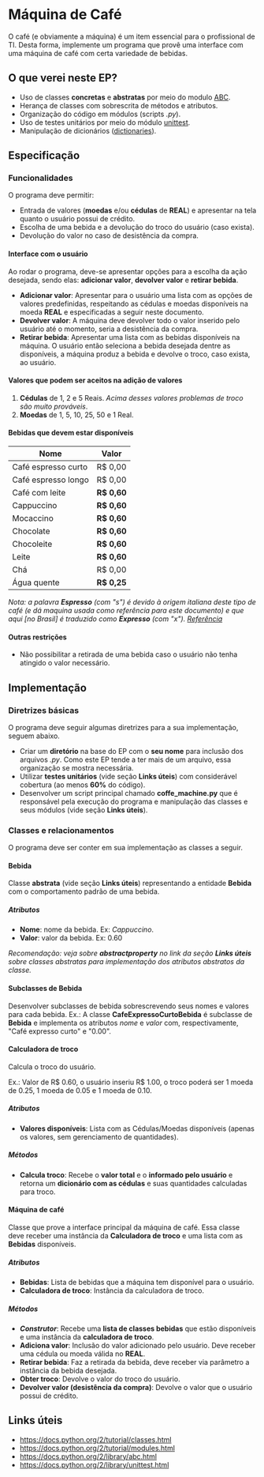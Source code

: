 Máquina de Café
=========

O café (e obviamente a máquina) é um item essencial para o profissional de TI. Desta forma, implemente um programa que provê uma interface com uma máquina de café com certa variedade de bebidas.

O que verei neste EP?
-----------

- Uso de classes **concretas** e **abstratas** por meio do modulo [ABC](https://docs.python.org/2/library/abc.html).
- Herança de classes com sobrescrita de métodos e atributos.
- Organização do código em módulos (scripts *.py*).
- Uso de testes unitários por meio do módulo [unittest](https://docs.python.org/2/library/unittest.html).
- Manipulação de dicionários ([dictionaries](https://docs.python.org/2/tutorial/datastructures.html?highlight=dictionary#dictionaries)).

Especificação
----------

### Funcionalidades

O programa deve permitir:

- Entrada de valores (**moedas** e/ou **cédulas** de **REAL**) e apresentar na tela quanto o usuário possui de crédito.
- Escolha de uma bebida e a devolução do troco do usuário (caso exista).
- Devolução do valor no caso de desistência da compra.

#### Interface com o usuário

Ao rodar o programa, deve-se apresentar opções para a escolha da ação desejada, sendo elas: **adicionar valor**, **devolver valor** e **retirar bebida**.

- **Adicionar valor**: Apresentar para o usuário uma lista com as opções de valores predefinidas, respeitando as cédulas e moedas disponíveis na moeda **REAL** e especificadas a seguir neste documento.
- **Devolver valor**: A máquina deve devolver todo o valor inserido pelo usuário até o momento, seria a desistência da compra.
- **Retirar bebida**: Apresentar uma lista com as bebidas disponíveis na máquina. O usuário então seleciona a bebida desejada dentre as disponíveis, a máquina produz a bebida e devolve o troco, caso exista, ao usuário.


#### Valores que podem ser aceitos na adição de valores

1. **Cédulas** de 1, 2 e 5 Reais. *Acima desses valores problemas de troco são muito prováveis*.
2. **Moedas** de 1, 5, 10, 25, 50 e 1 Real.

#### Bebidas que devem estar disponíveis

Nome                | Valor
------------------- | ------------
Café espresso curto | R$ 0,00
Café espresso longo | R$ 0,00
Café com leite      | **R$ 0,60**
Cappuccino          | **R$ 0,60**
Mocaccino           | **R$ 0,60**
Chocolate           | **R$ 0,60**
Chocoleite          | **R$ 0,60**
Leite               | **R$ 0,60**
Chá                 | R$ 0,00
Água quente         | **R$ 0,25**

_Nota: a palavra **Espresso** (com "s") é devido à origem italiana deste tipo de café (e dá maquina usada como referência para este documento) e que aqui [no Brasil] é traduzido como **Expresso** (com "x"). [Referência](http://veja.abril.com.br/blog/sobre-palavras/consultorio/o-cafe-e-expresso-ou-espresso/)_

#### Outras restrições

- Não possibilitar a retirada de uma bebida caso o usuário não tenha atingido o valor necessário.

Implementação
-----------

### Diretrizes básicas

O programa deve seguir algumas diretrizes para a sua implementação, seguem abaixo.

- Criar um **diretório** na base do EP com o **seu nome** para inclusão dos arquivos *.py*. Como este EP tende a ter mais de um arquivo, essa organização se mostra necessária.
- Utilizar **testes unitários** (vide seção **Links úteis**) com considerável cobertura (ao menos **60%** do código).
- Desenvolver um script principal chamado **coffe_machine.py** que é responsável pela execução do programa e manipulação das classes e seus módulos (vide seção **Links úteis**).

### Classes e relacionamentos

O programa deve ser conter em sua implementação as classes a seguir.

#### Bebida

Classe **abstrata** (vide seção **Links úteis**) representando a entidade **Bebida** com o comportamento padrão de uma bebida.

##### Atributos

- **Nome**: nome da bebida. Ex: *Cappuccino*.
- **Valor**: valor da bebida. Ex: 0.60

_Recomendação: veja sobre **abstractproperty** no link da seção **Links úteis** sobre classes abstratas para implementação dos atributos abstratos da classe._

#### Subclasses de Bebida

Desenvolver subclasses de bebida sobrescrevendo seus nomes e valores para cada bebida. Ex.: A classe **CafeExpressoCurtoBebida** é subclasse de **Bebida** e implementa os atributos *nome* e *valor* com, respectivamente, "Café expresso curto" e "0.00".

#### Calculadora de troco

Calcula o troco do usuário.

Ex.: Valor de R$ 0.60, o usuário inseriu R$ 1.00, o troco poderá ser 1 moeda de 0.25, 1 moeda de 0.05 e 1 moeda de 0.10.

##### Atributos

- **Valores disponíveis**: Lista com as Cédulas/Moedas disponíveis (apenas os valores, sem gerenciamento de quantidades).

##### Métodos

- **Calcula troco**: Recebe o **valor total** e o **informado pelo usuário** e retorna um **dicionário com as cédulas** e suas quantidades calculadas para troco.

#### Máquina de café

Classe que prove a interface principal da máquina de café. Essa classe deve receber uma instância da **Calculadora de troco** e uma lista com as **Bebidas** disponíveis.

##### Atributos

- **Bebidas**: Lista de bebidas que a máquina tem disponível para o usuário.
- **Calculadora de troco**: Instância da calculadora de troco.

##### Métodos

- ***Construtor***: Recebe uma **lista de classes bebidas** que estão disponíveis e uma instância da **calculadora de troco**.
- **Adiciona valor**: Inclusão do valor adicionado pelo usuário. Deve receber uma cédula ou moeda válida no **REAL**.
- **Retirar bebida**: Faz a retirada da bebida, deve receber via parâmetro a instância da bebida desejada.
- **Obter troco**: Devolve o valor do troco do usuário.
- **Devolver valor (desistência da compra)**: Devolve o valor que o usuário possui de crédito.

Links úteis
-----------

- https://docs.python.org/2/tutorial/classes.html
- https://docs.python.org/2/tutorial/modules.html
- https://docs.python.org/2/library/abc.html
- https://docs.python.org/2/library/unittest.html